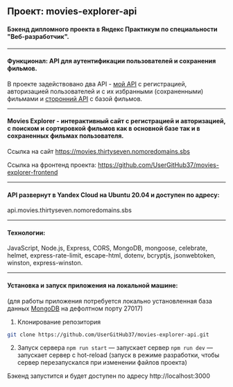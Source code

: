 ## Проект: movies-explorer-api
#### Бэкенд дипломного проекта в Яндекс Практикум по специальности "Веб-разработчик".

* * *

#### Функционал: API для аутентификации пользователей и сохранения фильмов.

В проекте задействовано два API - [мой API](https://github.com/UserGitHub37/movies-explorer-api) с регистрацией, авторизацией пользователей и с их избранными (сохраненными) фильмами и [сторонний API](https://api.nomoreparties.co/beatfilm-movies) с базой фильмов.

* * *

#### Movies Explorer - интерактивный сайт с регистрацией и авторизацией, с поиском и сортировкой фильмов как в основной базе так и в сохраненных фильмах пользователя.

Ссылка на сайт https://movies.thirtyseven.nomoredomains.sbs

Ссылка на фронтенд проекта: https://github.com/UserGitHub37/movies-explorer-frontend

* * *

#### API развернут в Yandex Cloud на Ubuntu 20.04 и доступен по адресу:
api.movies.thirtyseven.nomoredomains.sbs

* * *

#### Технологии:
JavaScript, Node.js, Express, CORS, MongoDB, mongoose, celebrate, helmet, express-rate-limit, escape-html, dotenv, bcryptjs, jsonwebtoken, winston, express-winston.

* * *

#### Установка и запуск приложения на локальной машине:
(для работы приложения потребуется локально установленная база данных [MongoDB](https://www.mongodb.com/try/download/community) на дефолтном порту 27017)

1. Клонирование репозитория
```bash
git clone https://github.com/UserGitHub37/movies-explorer-api.git
```

2. Запуск сервера
`npm run start` — запускает сервер
`npm run dev` — запускает сервер с hot-reload (запуск в режиме разработки, чтобы сервер перезапускался при изменении файлов проекта)

Бэкенд запустится и будет доступен по адресу http://localhost:3000
